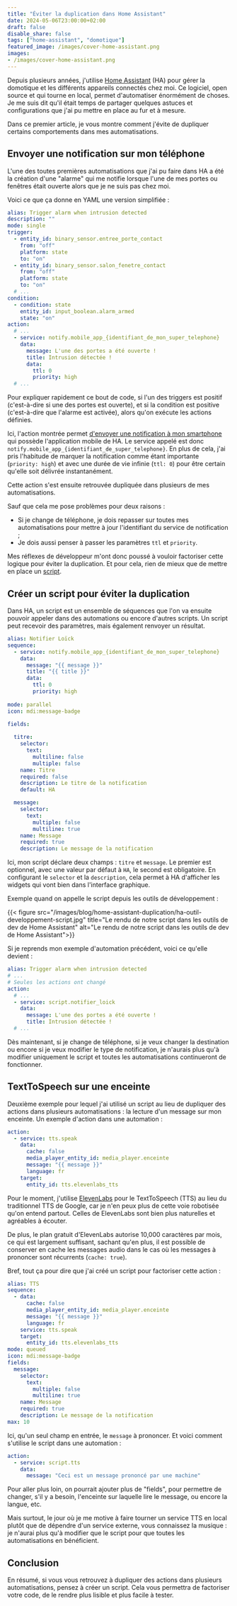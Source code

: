 ```yaml
---
title: "Éviter la duplication dans Home Assistant"
date: 2024-05-06T23:00:00+02:00
draft: false
disable_share: false
tags: ["home-assistant", "domotique"]
featured_image: /images/cover-home-assistant.png
images:
- /images/cover-home-assistant.png
---
```


Depuis plusieurs années, j'utilise [Home Assistant](https://www.home-assistant.io/)
(HA) pour gérer la domotique et les différents appareils connectés chez moi. Ce
logiciel, open source et qui tourne en local, permet d'automatiser énormément de
choses. Je me suis dit qu'il était temps de partager quelques astuces et
configurations que j'ai pu mettre en place au fur et à mesure.

Dans ce premier article, je vous montre comment j'évite de dupliquer certains
comportements dans mes automatisations.

## Envoyer une notification sur mon téléphone

L'une des toutes premières automatisations que j'ai pu faire dans HA a été la
création d'une "alarme" qui me notifie lorsque l'une de mes portes ou fenêtres
était ouverte alors que je ne suis pas chez moi.

Voici ce que ça donne en YAML une version simplifiée :

```yaml
alias: Trigger alarm when intrusion detected
description: ""
mode: single
trigger:
  - entity_id: binary_sensor.entree_porte_contact
    from: "off"
    platform: state
    to: "on"
  - entity_id: binary_sensor.salon_fenetre_contact
    from: "off"
    platform: state
    to: "on"
  # ...
condition:
  - condition: state
    entity_id: input_boolean.alarm_armed
    state: "on"
action:
  # ...
  - service: notify.mobile_app_{identifiant_de_mon_super_telephone}
    data:
      message: L'une des portes a été ouverte !
      title: Intrusion détectée !
      data:
        ttl: 0
        priority: high
  # ...
```

Pour expliquer rapidement ce bout de code, si l'un des triggers est positif
(c'est-à-dire si une des portes est ouverte), et si la condition est positive
(c'est-à-dire que l'alarme est activée), alors qu'on exécute les actions
définies.

Ici, l'action montrée permet [d'envoyer une notification à mon smartphone](https://www.home-assistant.io/integrations/notify/#companion-app-notifications)
qui possède l'application mobile de HA. Le service appelé est donc `notify.mobile_app_{identifiant_de_super_telephone}`.
En plus de cela, j'ai pris l'habitude de marquer la notification comme étant
importante (`priority: high`) et avec une durée de vie infinie (`ttl: 0`) pour
être certain qu'elle soit délivrée instantanément.

Cette action s'est ensuite retrouvée dupliquée dans plusieurs de mes
automatisations.

Sauf que cela me pose problèmes pour deux raisons :
- Si je change de téléphone, je dois repasser sur toutes mes automatisations
pour mettre à jour l'identifiant du service de notification ;
- Je dois aussi penser à passer les paramètres `ttl` et `priority`.

Mes réflexes de développeur m'ont donc poussé à vouloir factoriser cette
logique pour éviter la duplication. Et pour cela, rien de mieux que de mettre
en place un [script](https://www.home-assistant.io/integrations/script/).

## Créer un script pour éviter la duplication

Dans HA, un script est un ensemble de séquences que l'on va ensuite pouvoir
appeler dans des automations ou encore d'autres scripts. Un script peut
recevoir des paramètres, mais également renvoyer un résultat.

```yaml
alias: Notifier Loïck
sequence:
  - service: notify.mobile_app_{identifiant_de_mon_super_telephone}
    data:
      message: "{{ message }}"
      title: "{{ title }}"
      data:
        ttl: 0
        priority: high
        
mode: parallel
icon: mdi:message-badge

fields:
  
  titre:
    selector:
      text:
        multiline: false
        multiple: false
    name: Titre
    required: false
    description: Le titre de la notification
    default: HA

  message:
    selector:
      text:
        multiple: false
        multiline: true
    name: Message
    required: true
    description: Le message de la notification
```

Ici, mon script déclare deux champs : `titre` et `message`. Le premier est
optionnel, avec une valeur par défaut à `HA`, le second est obligatoire.
En configurant le `selector` et la `description`, cela permet à HA d'afficher
les widgets qui vont bien dans l'interface graphique.

Exemple quand on appelle le script depuis les outils de développement :

{{< figure src="/images/blog/home-assistant-duplication/ha-outil-developpement-script.jpg" title="Le rendu de notre script dans les outils de dev de Home Assistant" alt="Le rendu de notre script dans les outils de dev de Home Assistant">}}

Si je reprends mon exemple d'automation précédent, voici ce qu'elle devient :

```yaml
alias: Trigger alarm when intrusion detected
# ...
# Seules les actions ont changé
action:
  # ...
  - service: script.notifier_loick
    data:
      message: L'une des portes a été ouverte !
      title: Intrusion détectée !
  # ...
```

Dès maintenant, si je change de téléphone, si je veux changer la destination ou
encore si je veux modifier le type de notification, je n'aurais plus qu'à
modifier uniquement le script et toutes les automatisations continueront de
fonctionner.

## TextToSpeech sur une enceinte

Deuxième exemple pour lequel j'ai utilisé un script au lieu de dupliquer des
actions dans plusieurs automatisations : la lecture d'un message sur mon
enceinte. Un exemple d'action dans une automation :

```yaml
action:
  - service: tts.speak
    data:
      cache: false
      media_player_entity_id: media_player.enceinte
      message: "{{ message }}"
      language: fr
    target:
      entity_id: tts.elevenlabs_tts
```

Pour le moment, j'utilise [ElevenLabs](https://elevenlabs.io/) pour le
TextToSpeech (TTS) au lieu du traditionnel TTS de Google, car je n'en peux plus
de cette voie robotisée qu'on entend partout. Celles de ElevenLabs sont bien
plus naturelles et agréables à écouter.

De plus, le plan gratuit d'ElevenLabs autorise 10,000 caractères par mois, ce
qui est largement suffisant, sachant qu'en plus, il est possible de conserver
en cache les messages audio dans le cas où les messages à prononcer sont
récurrents (`cache: true`).

Bref, tout ça pour dire que j'ai créé un script pour factoriser cette action :

```yaml
alias: TTS
sequence:
  - data:
      cache: false
      media_player_entity_id: media_player.enceinte
      message: "{{ message }}"
      language: fr
    service: tts.speak
    target:
      entity_id: tts.elevenlabs_tts
mode: queued
icon: mdi:message-badge
fields:
  message:
    selector:
      text:
        multiple: false
        multiline: true
    name: Message
    required: true
    description: Le message de la notification
max: 10
```

Ici, qu'un seul champ en entrée, le `message` à prononcer. Et voici comment
s'utilise le script dans une automation :

```yaml
action:
  - service: script.tts
    data:
      message: "Ceci est un message prononcé par une machine"
```

Pour aller plus loin, on pourrait ajouter plus de "fields", pour permettre de
changer, s'il y a besoin, l'enceinte sur laquelle lire le message, ou encore la
langue, etc.

Mais surtout, le jour où je me motive à faire tourner un service TTS en local
plutôt que de dépendre d'un service externe, vous connaissez la musique : je
n'aurai plus qu'à modifier que le script pour que toutes les automatisations
en bénéficient.

## Conclusion

En résumé, si vous vous retrouvez à dupliquer des actions dans plusieurs
automatisations, pensez à créer un script. Cela vous permettra de factoriser
votre code, de le rendre plus lisible et plus facile à tester.
